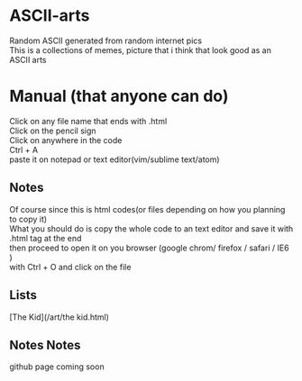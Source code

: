 # ASCII-arts
Random ASCII generated from random internet pics  
This is a collections of memes, picture that i think that look good as an ASCII arts
# Manual (that anyone can do)
Click on any file name that ends with .html  
Click on the pencil sign  
Click on anywhere in the code  
Ctrl + A  
paste it on notepad or text editor(vim/sublime text/atom)

## Notes
Of course since this is html codes(or files depending on how you planning to copy it)  
What you should do is copy the whole code to an text editor and save it with .html tag at the end  
then proceed to open it on you browser (google chrom/ firefox / safari / IE6 )  
with Ctrl + O and click on the file  
## Lists
[The Kid](/art/the kid.html)
## Notes Notes  
github page coming soon

